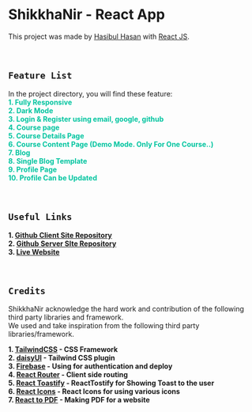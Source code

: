 # ShikkhaNir - React App

This project was made by [Hasibul Hasan](https://github.com/cbHasib) with [React JS](https://github.com/facebook/create-react-app).

<br>

## **`Feature List`**

In the project directory, you will find these feature: \
<span style="color:#00C49F">**1. Fully Responsive** </span> \
<span style="color:#00C49F">**2. Dark Mode** </span> \
<span style="color:#00C49F">**3. Login & Register using email, google, github** </span> \
<span style="color:#00C49F">**4. Course page** </span> \
<span style="color:#00C49F">**5. Course Details Page** </span> \
<span style="color:#00C49F">**6. Course Content Page (Demo Mode. Only For One Course..)** </span> \
<span style="color:#00C49F">**7. Blog** </span> \
<span style="color:#00C49F">**8. Single Blog Template** </span> \
<span style="color:#00C49F">**9. Profile Page** </span> \
<span style="color:#00C49F">**10. Profile Can be Updated** </span>

<br>

## **`Useful Links`**

**1. [Github Client Site Repository](https://github.com/programming-hero-web-course1/b610-learning-platform-client-side-cbHasib)** \
**2. [Github Server SIte Repository](https://github.com/programming-hero-web-course1/b610-lerning-platform-server-side-cbHasib)** \
**3. [Live Website](https://shikkhanir-client.web.app/)**

<br>

## **`Credits`**

ShikkhaNir acknowledge the hard work and contribution of the following third party libraries and framework. <br> We used and take inspiration from the following third party libraries/framework.

**1. [TailwindCSS](https://tailwindcss.com/) - CSS Framework** \
**2. [daisyUI](https://daisyui.com/) - Tailwind CSS plugin** \
**3. [Firebase](https://firebase.google.com/) - Using for authentication and deploy** \
**4. [React Router](https://reactrouter.com/) - Client side routing** \
**5. [React Toastify](https://fkhadra.github.io/react-toastify/) - ReactTostify for Showing Toast to the user**\
**6. [React Icons](https://react-icons.github.io/react-icons/) - React Icons for using various icons**\
**7. [React to PDF](https://github.com/ivmarcos/react-to-pdf) - Making PDF for a website**
